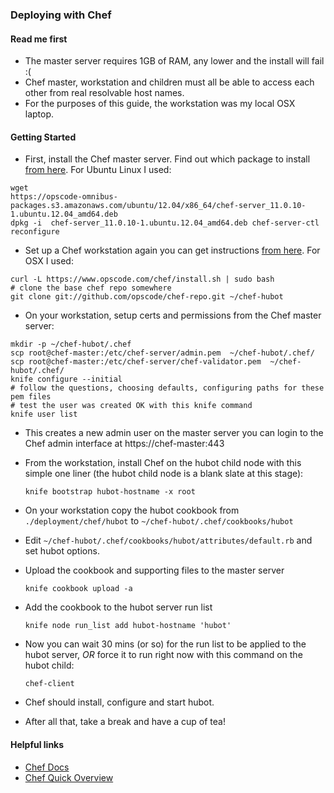 ### Deploying with Chef

#### Read me first

* The master server requires 1GB of RAM, any lower and the install will fail :(
* Chef master, workstation and children must all be able to access each other
  from real resolvable host names.
* For the purposes of this guide, the workstation was my local OSX laptop.

#### Getting Started

* First, install the Chef master server. Find out which package to install [from
  here](http://www.getchef.com/chef/install/). For Ubuntu Linux I used:

```
wget
https://opscode-omnibus-packages.s3.amazonaws.com/ubuntu/12.04/x86_64/chef-server_11.0.10-1.ubuntu.12.04_amd64.deb
dpkg -i  chef-server_11.0.10-1.ubuntu.12.04_amd64.deb chef-server-ctl
reconfigure
```

* Set up a Chef workstation again you can get instructions [from
  here](http://www.getchef.com/chef/install/). For OSX I used:

```
curl -L https://www.opscode.com/chef/install.sh | sudo bash
# clone the base chef repo somewhere
git clone git://github.com/opscode/chef-repo.git ~/chef-hubot
```

* On your workstation, setup certs and permissions from the Chef master server:

```
mkdir -p ~/chef-hubot/.chef
scp root@chef-master:/etc/chef-server/admin.pem  ~/chef-hubot/.chef/
scp root@chef-master:/etc/chef-server/chef-validator.pem  ~/chef-hubot/.chef/
knife configure --initial
# follow the questions, choosing defaults, configuring paths for these pem files
# test the user was created OK with this knife command
knife user list
```

* This creates a new admin user on the master server you can login to the Chef
  admin interface at https://chef-master:443

* From the workstation, install Chef on the hubot child node with this simple
  one liner (the hubot child node is a blank slate at this stage):

    `knife bootstrap hubot-hostname -x root`

* On your workstation copy the hubot cookbook from `./deployment/chef/hubot` to
  `~/chef-hubot/.chef/cookbooks/hubot`

* Edit `~/chef-hubot/.chef/cookbooks/hubot/attributes/default.rb` and set hubot
  options.

* Upload the cookbook and supporting files to the master server

    `knife cookbook upload -a`

* Add the cookbook to the hubot server run list

    `knife node run_list add hubot-hostname 'hubot'`

* Now you can wait 30 mins (or so) for the run list to be applied to the hubot
  server, _OR_ force it to run right now with this command on the hubot child:

    `chef-client`

* Chef should install, configure and start hubot.

* After all that, take a break and have a cup of tea!

#### Helpful links

* [Chef Docs](http://docs.opscode.com)
* [Chef Quick Overview](http://docs.opscode.com/chef_quick_overview.html)

